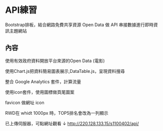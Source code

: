 # API練習
Bootstrap排板，結合網路免費共享資源 Open Data 做 API 串接數據進行即時資訊主題網站
## 內容

使用有效政府資料開放平台來源的Open Data (電影)

使用Chart.js把資料簡易圖表展示,DataTable.js，呈現資料搜尋

整合 Google Analytics 套件，計算流量

使用icon套件，使用圖標做頁尾圖案

favicon 做網址 icon

RWD在 whidt 1000px 時，TOP5排名會改為一列顯示


已上傳伺服器，可點網址觀看 ↓
http://220.128.133.15/s1100402/api/
